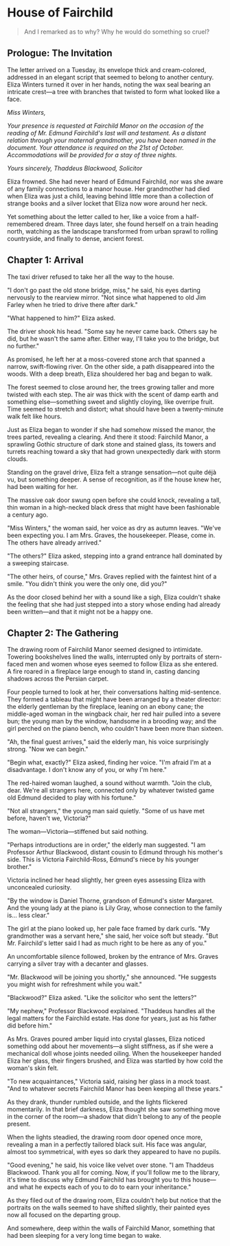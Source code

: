 # House of Fairchild

> And I remarked as to why? Why he would do something so cruel?


## Prologue: The Invitation

The letter arrived on a Tuesday, its envelope thick and cream-colored, addressed in an elegant script that seemed to belong to another century. Eliza Winters turned it over in her hands, noting the wax seal bearing an intricate crest—a tree with branches that twisted to form what looked like a face.

*Miss Winters,*

*Your presence is requested at Fairchild Manor on the occasion of the reading of Mr. Edmund Fairchild's last will and testament. As a distant relation through your maternal grandmother, you have been named in the document. Your attendance is required on the 21st of October. Accommodations will be provided for a stay of three nights.*

*Yours sincerely,*
*Thaddeus Blackwood, Solicitor*

Eliza frowned. She had never heard of Edmund Fairchild, nor was she aware of any family connections to a manor house. Her grandmother had died when Eliza was just a child, leaving behind little more than a collection of strange books and a silver locket that Eliza now wore around her neck.

Yet something about the letter called to her, like a voice from a half-remembered dream. Three days later, she found herself on a train heading north, watching as the landscape transformed from urban sprawl to rolling countryside, and finally to dense, ancient forest.

## Chapter 1: Arrival

The taxi driver refused to take her all the way to the house.

"I don't go past the old stone bridge, miss," he said, his eyes darting nervously to the rearview mirror. "Not since what happened to old Jim Farley when he tried to drive there after dark."

"What happened to him?" Eliza asked.

The driver shook his head. "Some say he never came back. Others say he did, but he wasn't the same after. Either way, I'll take you to the bridge, but no further."

As promised, he left her at a moss-covered stone arch that spanned a narrow, swift-flowing river. On the other side, a path disappeared into the woods. With a deep breath, Eliza shouldered her bag and began to walk.

The forest seemed to close around her, the trees growing taller and more twisted with each step. The air was thick with the scent of damp earth and something else—something sweet and slightly cloying, like overripe fruit. Time seemed to stretch and distort; what should have been a twenty-minute walk felt like hours.

Just as Eliza began to wonder if she had somehow missed the manor, the trees parted, revealing a clearing. And there it stood: Fairchild Manor, a sprawling Gothic structure of dark stone and stained glass, its towers and turrets reaching toward a sky that had grown unexpectedly dark with storm clouds.

Standing on the gravel drive, Eliza felt a strange sensation—not quite déjà vu, but something deeper. A sense of recognition, as if the house knew her, had been waiting for her.

The massive oak door swung open before she could knock, revealing a tall, thin woman in a high-necked black dress that might have been fashionable a century ago.

"Miss Winters," the woman said, her voice as dry as autumn leaves. "We've been expecting you. I am Mrs. Graves, the housekeeper. Please, come in. The others have already arrived."

"The others?" Eliza asked, stepping into a grand entrance hall dominated by a sweeping staircase.

"The other heirs, of course," Mrs. Graves replied with the faintest hint of a smile. "You didn't think you were the only one, did you?"

As the door closed behind her with a sound like a sigh, Eliza couldn't shake the feeling that she had just stepped into a story whose ending had already been written—and that it might not be a happy one.

## Chapter 2: The Gathering

The drawing room of Fairchild Manor seemed designed to intimidate. Towering bookshelves lined the walls, interrupted only by portraits of stern-faced men and women whose eyes seemed to follow Eliza as she entered. A fire roared in a fireplace large enough to stand in, casting dancing shadows across the Persian carpet.

Four people turned to look at her, their conversations halting mid-sentence. They formed a tableau that might have been arranged by a theater director: the elderly gentleman by the fireplace, leaning on an ebony cane; the middle-aged woman in the wingback chair, her red hair pulled into a severe bun; the young man by the window, handsome in a brooding way; and the girl perched on the piano bench, who couldn't have been more than sixteen.

"Ah, the final guest arrives," said the elderly man, his voice surprisingly strong. "Now we can begin."

"Begin what, exactly?" Eliza asked, finding her voice. "I'm afraid I'm at a disadvantage. I don't know any of you, or why I'm here."

The red-haired woman laughed, a sound without warmth. "Join the club, dear. We're all strangers here, connected only by whatever twisted game old Edmund decided to play with his fortune."

"Not all strangers," the young man said quietly. "Some of us have met before, haven't we, Victoria?"

The woman—Victoria—stiffened but said nothing.

"Perhaps introductions are in order," the elderly man suggested. "I am Professor Arthur Blackwood, distant cousin to Edmund through his mother's side. This is Victoria Fairchild-Ross, Edmund's niece by his younger brother."

Victoria inclined her head slightly, her green eyes assessing Eliza with unconcealed curiosity.

"By the window is Daniel Thorne, grandson of Edmund's sister Margaret. And the young lady at the piano is Lily Gray, whose connection to the family is... less clear."

The girl at the piano looked up, her pale face framed by dark curls. "My grandmother was a servant here," she said, her voice soft but steady. "But Mr. Fairchild's letter said I had as much right to be here as any of you."

An uncomfortable silence followed, broken by the entrance of Mrs. Graves carrying a silver tray with a decanter and glasses.

"Mr. Blackwood will be joining you shortly," she announced. "He suggests you might wish for refreshment while you wait."

"Blackwood?" Eliza asked. "Like the solicitor who sent the letters?"

"My nephew," Professor Blackwood explained. "Thaddeus handles all the legal matters for the Fairchild estate. Has done for years, just as his father did before him."

As Mrs. Graves poured amber liquid into crystal glasses, Eliza noticed something odd about her movements—a slight stiffness, as if she were a mechanical doll whose joints needed oiling. When the housekeeper handed Eliza her glass, their fingers brushed, and Eliza was startled by how cold the woman's skin felt.

"To new acquaintances," Victoria said, raising her glass in a mock toast. "And to whatever secrets Fairchild Manor has been keeping all these years."

As they drank, thunder rumbled outside, and the lights flickered momentarily. In that brief darkness, Eliza thought she saw something move in the corner of the room—a shadow that didn't belong to any of the people present.

When the lights steadied, the drawing room door opened once more, revealing a man in a perfectly tailored black suit. His face was angular, almost too symmetrical, with eyes so dark they appeared to have no pupils.

"Good evening," he said, his voice like velvet over stone. "I am Thaddeus Blackwood. Thank you all for coming. Now, if you'll follow me to the library, it's time to discuss why Edmund Fairchild has brought you to this house—and what he expects each of you to do to earn your inheritance."

As they filed out of the drawing room, Eliza couldn't help but notice that the portraits on the walls seemed to have shifted slightly, their painted eyes now all focused on the departing group.

And somewhere, deep within the walls of Fairchild Manor, something that had been sleeping for a very long time began to wake.

